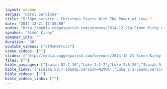 ```yaml
---
layout: sermon
series: "Carol Services"
title: "5:30pm service - Christmas Starts With The Power of Love."
date: "2014-12-21 17:30:00"
audio: "http://media.coggesparish.com/sermons/2014-12-21a Simon Kirby.mp3"
speaker: "Simon Kirby"
speaker_info: ""
duration: "30"
youtube_videos: ["sfMxH0Yrucc"]
vimeo_videos: [""]
slides: ["http://media.coggesparish.com/sermons/2014-12-21 Simon Kirby.pdf"]
files: [""]
bible_passages: ["Isaiah 52:7-10","Luke 2:1-7","Luke 2:8-20","Isaiah 9:2, 6-7"]
bible_links: ["Isaiah 52:7-10&amp;version=NIVUK","Luke 2:1-7&amp;version=NIVUK","Luke 2:8-20&amp;version=NIVUK","Isaiah 9:2,6-7&amp;version=NIVUK"]
bible_videos: [""]
bible_videos_links: [""]
---
```


